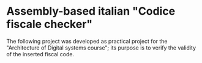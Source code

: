 # Assembly-based italian "Codice fiscale checker"

The following project was developed as practical project for the "Architecture of Digital systems course"; its purpose is to verify the validity of the inserted fiscal code.
